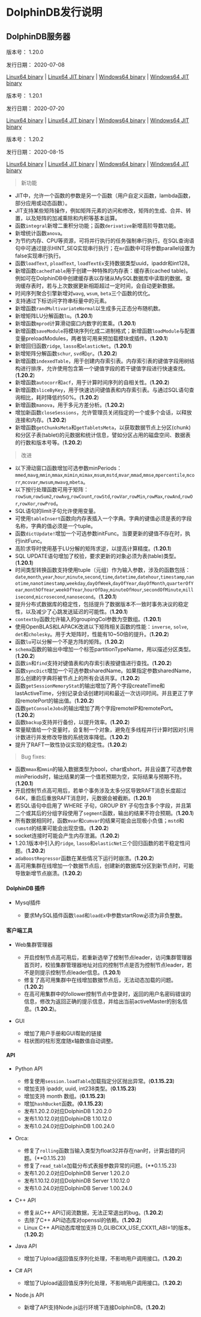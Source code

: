# DolphinDB发行说明

## DolphinDB服务器

版本号： 1.20.0

发行日期： 2020-07-08


[Linux64 binary](http://www.dolphindb.cn/downloads/DolphinDB_Linux64_V1.20.0.zip) | 
[Linux64 JIT binary](http://www.dolphindb.cn/downloads/DolphinDB_Linux64_V1.20.0_JIT.zip) | 
[Windows64 binary](http://www.dolphindb.cn/downloads/DolphinDB_Win64_V1.20.0.zip) |
[Windows64 JIT binary](http://www.dolphindb.cn/downloads/DolphinDB_Win64_V1.20.0_JIT.zip)

版本号： 1.20.1

发行日期： 2020-07-20


[Linux64 binary](http://www.dolphindb.cn/downloads/DolphinDB_Linux64_V1.20.1.zip) | 
[Linux64 JIT binary](http://www.dolphindb.cn/downloads/DolphinDB_Linux64_V1.20.1_JIT.zip) | 
[Windows64 binary](http://www.dolphindb.cn/downloads/DolphinDB_Win64_V1.20.1.zip) |
[Windows64 JIT binary](http://www.dolphindb.cn/downloads/DolphinDB_Win64_V1.20.1_JIT.zip)

版本号： 1.20.2

发行日期： 2020-08-15


[Linux64 binary](http://www.dolphindb.cn/downloads/DolphinDB_Linux64_V1.20.2.zip) | 
[Linux64 JIT binary](http://www.dolphindb.cn/downloads/DolphinDB_Linux64_V1.20.2_JIT.zip) | 
[Windows64 binary](http://www.dolphindb.cn/downloads/DolphinDB_Win64_V1.20.2.zip) |
[Windows64 JIT binary](http://www.dolphindb.cn/downloads/DolphinDB_Win64_V1.20.2_JIT.zip)

> 新功能

* JIT中，允许一个函数的参数是另一个函数（用户自定义函数，lambda函数，部分应用或动态函数）。
* JIT支持某些矩阵操作，例如矩阵元素的访问和修改，矩阵的生成、合并、转置，以及矩阵的加减乘除和内积等基本运算。
* 函数`integral`新增二重积分功能；函数`derivative`新增高阶导数功能。
* 新增统计函数`anova`。 
* 为节约内存、CPU等资源，可将并行执行的任务强制串行执行。在SQL查询语句中可通过提示HINT_SEQ实现串行执行；在`mr`函数中可将参数parallel设置为false实现串行执行。
* 函数`loadText`, `ploadText`, `loadTextEx`支持数据类型uuid，ipaddr和int128。
* 新增函数`cachedTable`用于创建一种特殊的内存表：缓存表(cached table)。例如可在DolphinDB中创建缓存表以存储从MySQL数据库中读取的数据。查询缓存表时，若与上次数据更新相距超过一定时间，会自动更新数据。
* 时间序列聚合引擎新增对`wavg`, `wsum`, `beta`三个函数的优化。
* 支持通过下标访问字符串标量中的元素。
* 新增函数`randMultivariateNormal`以生成多元正态分布随机数。
* 新增矩阵LU分解函数`lu`。(**1.20.1**)
* 新增函数`mprod`计算滑动窗口内数字的累乘。(**1.20.1**)
* 新增函数`saveModule`将模块序列化成二进制格式；新增函数`loadModule`与配置变量preloadModules，两者皆可用来预加载模块或插件。(**1.20.1**)
* 新增回归函数`ridge`, `lasso`和`elasticNet`。(**1.20.1**)
* 新增矩阵分解函数`schur`, `svd`和`qr`。(**1.20.2**)
* 新增函数`indexedTable`，用于创建内存索引表。内存索引表的键值字段用树结构进行排序，允许使用包含第一个键值字段的若干键值字段进行快速查找。(**1.20.2**)
* 新增函数`autocorr`和`acf`，用于计算时间序列的自相关性。(**1.20.2**)
* 新增函数`sliceByKey`，用于快速访问键值表和内存索引表。与通过SQL语句查询相比，耗时降低约50%。(**1.20.2**)
* 新增函数`manova`，用于多元方差分析。(**1.20.2**)
* 增加新函数`closeSessions`，允许管理员关闭指定的一个或多个会话，以释放连接和内存。(**1.20.2**)
* 新增函数`getChunksMeta`和`getTabletsMeta`，以获取数据节点上分区(chunk)和分区子表(tablet)的元数据和统计信息，譬如分区占用的磁盘空间、数据表的行数和版本号等。(**1.20.2**)
 
> 改进

* 以下滑动窗口函数增加可选参数minPeriods：`mmed`,`mavg`,`mmin`,`mmax`,`mimin`,`mimax`,`msum`,`mstd`,`mvar`,`mmad`,`mmse`,`mpercentile`,`mcorr`,`mcovar`,`mwsum`,`mwavg`,`mbeta`。
* 以下按行处理函数可用于矩阵：`rowSum`,`rowSum2`,`rowAvg`,`rowCount`,`rowStd`,`rowVar`,`rowMin`,`rowMax`,`rowAnd`,`rowOr`,`rowXor`,`rowProd`。
* SQL语句的limit子句允许使用变量。
* 可使用`tableInsert`函数向内存表插入一个字典。字典的键值必须是表的字段名称，字典的值必须是一个tuple。
* 函数`dictUpdate!`增加一个可选参数initFunc。当要更新的键值不存在时，执行initFunc。
* 高阶求导时使用基于LU分解的矩阵求逆，以提高计算精度。(**1.20.1**)
* SQL UPDATE语句增加了校验，要求更新的对象必须为表(table)类型。(**1.20.1**)
* 时间类型转换函数支持使用tuple（元组）作为输入参数，涉及的函数包括：`date`,`month`,`year`,`hour`,`minute`,`second`,`time`,`datetime`,`datehour`,`timestamp`,`nanotime`,`nanotimestamp`,`weekday`,`dayOfWeek`,`dayOfYear`,`dayOfMonth`,`quarterOfYear`,`monthOfYear`,`weekOfYear`,`hourOfDay`,`minuteOfHour`,`secondOfMinute`,`millisecond`,`microsecond`,`nanosecond`。(**1.20.1**)
* 提升分布式数据库的稳定性，包括提升了数据版本不一致时事务决议的稳定性，以及减少了心跳发送延迟的可能性。(**1.20.1**)
* `contextby`函数允许输入的groupingCol参数为空数组。(**1.20.1**)
* 使用OpenBLAS和LAPACK改进以下矩阵相关函数的性能：`inverse`, `solve`, `det`和`cholesky`。用于大矩阵时，性能有10~50倍的提升。(**1.20.2**)
* 函数`lu`可以分解一个不是方阵的矩阵。(**1.20.2**)
* `schema`函数的输出中增加一个标签partitionTypeName，用以描述分区类型。(**1.20.2**)
* 函数`in`和`find`支持对键值表和内存索引表按键值进行查找。(**1.20.2**)
* 函数`syncDict`增加一个可选参数sharedName。如果指定参数sharedName，那么创建的字典将被节点上的所有会话共享。(**1.20.2**)
* 函数`getSessionMemoryStat`的输出增加了两个字段createTime和lastActiveTime，分别记录会话创建时间和最近一次访问时间。并且更正了字段remotePort的输出值。(**1.20.2**)
* 函数`getConsoleJobs`的输出增加了两个字段remoteIP和remotePort。(**1.20.2**)
* 函数`backup`支持并行备份，以提升效率。(**1.20.2**)
* 常量赋值给一个变量时，会复制一个对象，避免在多线程并行计算时因对引用计数进行并发修改导致的系统效率降低。(**1.20.2**)
* 提升了RAFT一致性协议实现的稳定性。(**1.20.2**)

> Bug fixes:

* 函数`mmax`和`mmin`的输入数据类型为bool，char或short，并且设置了可选参数minPeriods时，输出结果的第一个值若预期为空，实际结果与预期不符。(**1.20.1**)
* 开启控制节点高可用后，若单个事务涉及太多分区导致RAFT消息长度超过64K，重启后重放RAFT消息时，元数据会被截断。(**1.20.1**)
* 若SQL语句中启用了 WHERE 子句，GROUP BY 子句包含多个字段，并且第二个或其后的分组字段使用了`segment`函数，输出的结果不符合预期。(**1.20.1**)
* 所有数据相同时，函数`mvar`和`cumvar`的结果可能会出现极小负值；`mstd`和`cumstd`的结果可能会出现空值。(**1.20.2**)
* socket连接时可能会产生内存泄漏。(**1.20.2**)
* 1.20.1版本中引入的`ridge`, `lasso`和`elasticNet`三个回归函数的若干稳定性问题。(**1.20.2**)
* `adaBoostRegressor`函数在某些情况下运行时崩溃。(**1.20.2**)
* 高可用集群在线增加一个数据节点后，创建新的数据库分区到新节点时，可能导致新增节点崩溃。(**1.20.2**)

#### DolphinDB 插件

* Mysql插件

    * 要求MySQL插件函数`load`和`loadEx`中参数startRow必须为非负整数。

#### 客户端工具

* Web集群管理器

    * 开启控制节点高可用后，若重新选举了控制节点leader，访问集群管理器首页时，校验集群管理器地址对应的控制节点是否为控制节点leader，若不是则提示控制节点leader信息。(**1.20.1**)
    * 修复了高可用集群中在线增加数据节点后，无法动态加载的问题。(**1.20.2**)
    * 在高可用集群中的follower控制节点中登录时，返回的用户名密码错误的信息，修改为返回正确的提示信息，并给出当前activeMaster的别名信息。(**1.20.2**)。

* GUI

    * 增加了用户手册和GUI帮助的链接
    * 柱状图的柱形宽度随x轴数值自动调整。

#### API 

* Python API

    * 修复使用`session.loadTable`加载指定分区抛出异常。(**0.1.15.23**)
    * 增加支持 ipaddr, uuid, int238类型。(**0.1.15.23**)
    * 增加支持 month 数组。(**0.1.15.23**)
    * 增加`hashBucket`函数。(**0.1.15.23**)
    * 发布1.20.2.0对应DolphinDB 1.20.2.0
    * 发布1.10.12.0对应DolphinDB 1.10.12.0
    * 发布1.0.24.0对应DolphinDB 1.00.24.0
    

* Orca:

    * 修复了`rolling`函数当输入类型为float32并存在nan时，计算出错的问题。(**0.1.15.23)
    * 修复了`read_table`加载分布式表报参数异常的问题。(**0.1.15.23)
    * 发布1.20.2.0对应DolphinDB Server 1.20.2.0
    * 发布1.10.12.0对应DolphinDB Server 1.10.12.0
    * 发布1.0.24.0对应DolphinDB Server 1.00.24.0

* C++ API 

    * 修复从C++ API订阅流数据，无法正常退出的bug。(**1.20.2**)
    * 去除了C++ API动态库对openssl的依赖。(**1.20.2**)
    * Linux C++ API动态库增加支持 D_GLIBCXX_USE_CXX11_ABI=1的版本。(**1.20.2**)

* Java API

    * 增加了Upload返回值反序列化处理，不影响用户调用接口。(**1.20.2**)

* C# API

    * 增加了Upload返回值反序列化处理，不影响用户调用接口。(**1.20.2**)

* Node.js API

    * 新增了API支持Node.js运行环境下连接DolphinDB。(**1.20.2**)

